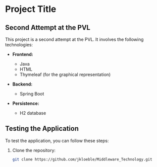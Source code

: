 # Project Title

## Second Attempt at the PVL

This project is a second attempt at the PVL. It involves the following technologies:

- **Frontend:**
  - Java
  - HTML
  - Thymeleaf (for the graphical representation)

- **Backend:**
  - Spring Boot

- **Persistence:**
  - H2 database

## Testing the Application

To test the application, you can follow these steps:

1. Clone the repository:
   ```bash
   git clone https://github.com/jkloeble/Middleware_Technology.git
